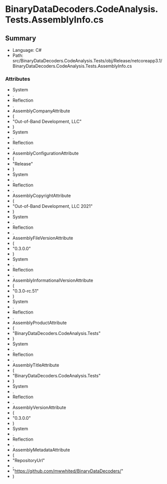 ﻿# BinaryDataDecoders.CodeAnalysis.Tests.AssemblyInfo.cs

## Summary

* Language: C#
* Path: src/BinaryDataDecoders.CodeAnalysis.Tests/obj/Release/netcoreapp3.1/BinaryDataDecoders.CodeAnalysis.Tests.AssemblyInfo.cs

### Attributes

 - System
 - .
 - Reflection
 - .
 - AssemblyCompanyAttribute
 - (
 - "Out-of-Band Development, LLC"
 - )
 - System
 - .
 - Reflection
 - .
 - AssemblyConfigurationAttribute
 - (
 - "Release"
 - )
 - System
 - .
 - Reflection
 - .
 - AssemblyCopyrightAttribute
 - (
 - "Out-of-Band Development, LLC 2021"
 - )
 - System
 - .
 - Reflection
 - .
 - AssemblyFileVersionAttribute
 - (
 - "0.3.0.0"
 - )
 - System
 - .
 - Reflection
 - .
 - AssemblyInformationalVersionAttribute
 - (
 - "0.3.0-rc.51"
 - )
 - System
 - .
 - Reflection
 - .
 - AssemblyProductAttribute
 - (
 - "BinaryDataDecoders.CodeAnalysis.Tests"
 - )
 - System
 - .
 - Reflection
 - .
 - AssemblyTitleAttribute
 - (
 - "BinaryDataDecoders.CodeAnalysis.Tests"
 - )
 - System
 - .
 - Reflection
 - .
 - AssemblyVersionAttribute
 - (
 - "0.3.0.0"
 - )
 - System
 - .
 - Reflection
 - .
 - AssemblyMetadataAttribute
 - (
 - "RepositoryUrl"
 - ,
 - "https://github.com/mwwhited/BinaryDataDecoders/"
 - )


